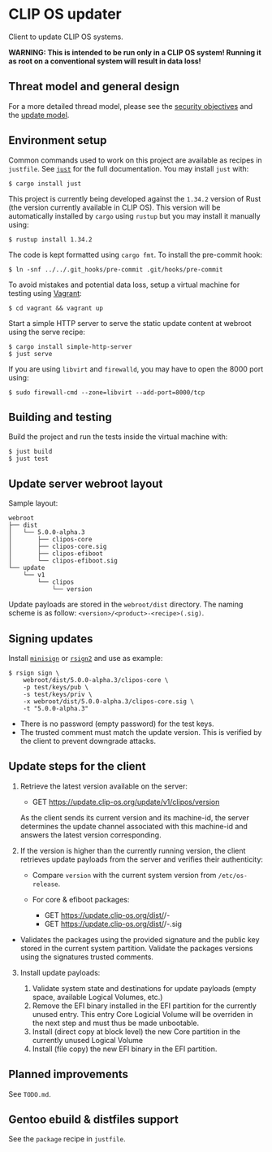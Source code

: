 # CLIP OS updater

Client to update CLIP OS systems.

**WARNING: This is intended to be run only in a CLIP OS system! Running it as
root on a conventional system will result in data loss!**

## Threat model and general design

For a more detailed thread model, please see the
[security objectives](https://docs.clip-os.org/clipos/security.html) and the
[update model](https://docs.clip-os.org/clipos/updates.html).

## Environment setup

Common commands used to work on this project are available as recipes in
`justfile`. See [`just`](https://github.com/casey/just) for the full
documentation. You may install `just` with:

```
$ cargo install just
```

This project is currently being developed against the `1.34.2` version of Rust
(the version currently available in CLIP OS). This version will be
automatically installed by `cargo` using `rustup` but you may install it
manually using:

```
$ rustup install 1.34.2
```

The code is kept formatted using `cargo fmt`. To install the pre-commit hook:

```
$ ln -snf ../../.git_hooks/pre-commit .git/hooks/pre-commit
```

To avoid mistakes and potential data loss, setup a virtual machine for testing
using [Vagrant](https://www.vagrantup.com):

```
$ cd vagrant && vagrant up
```

Start a simple HTTP server to serve the static update content at webroot using
the serve recipe:

```
$ cargo install simple-http-server
$ just serve
```

If you are using `libvirt` and `firewalld`, you may have to open the 8000 port
using:

```
$ sudo firewall-cmd --zone=libvirt --add-port=8000/tcp
```

## Building and testing

Build the project and run the tests inside the virtual machine with:

```
$ just build
$ just test
```

## Update server webroot layout

Sample layout:

```
webroot
├── dist
│   └── 5.0.0-alpha.3
│       ├── clipos-core
│       ├── clipos-core.sig
│       ├── clipos-efiboot
│       └── clipos-efiboot.sig
└── update
    └── v1
        └── clipos
            └── version
```

Update payloads are stored in the `webroot/dist` directory. The naming scheme
is as follow: `<version>/<product>-<recipe>(.sig)`.

## Signing updates

Install [`minisign`](https://jedisct1.github.io/minisign/) or
[`rsign2`](https://github.com/jedisct1/rsign2) and use as example:

```
$ rsign sign \
    webroot/dist/5.0.0-alpha.3/clipos-core \
    -p test/keys/pub \
    -s test/keys/priv \
    -x webroot/dist/5.0.0-alpha.3/clipos-core.sig \
    -t "5.0.0-alpha.3"
```

* There is no password (empty password) for the test keys.
* The trusted comment must match the update version. This is verified by the
  client to prevent downgrade attacks.

## Update steps for the client

1. Retrieve the latest version available on the server:

   * GET https://update.clip-os.org/update/v1/clipos/version

   As the client sends its current version and its machine-id, the server
   determines the update channel associated with this machine-id and answers
   the latest version corresponding.

2. If the version is higher than the currently running version, the client
   retrieves update payloads from the server and verifies their authenticity:

   * Compare `version` with the current system version from `/etc/os-release`.
   * For core & efiboot packages:

     * GET https://update.clip-os.org/dist/<version>/<product>-<package>
     * GET https://update.clip-os.org/dist/<version>/<product>-<package>.sig

  * Validates the packages using the provided signature and the public key
    stored in the current system partition. Validate the packages versions
    using the signatures trusted comments.

3. Install update payloads:

   1. Validate system state and destinations for update payloads (empty space,
      available Logical Volumes, etc.)
   2. Remove the EFI binary installed in the EFI partition for the currently
      unused entry. This entry Core Logicial Volume will be overriden in the
      next step and must thus be made unbootable.
   3. Install (direct copy at block level) the new Core partition in the
      currently unused Logical Volume
   4. Install (file copy) the new EFI binary in the EFI partition.

## Planned improvements

See `TODO.md`.

## Gentoo ebuild & distfiles support

See the `package` recipe in `justfile`.
